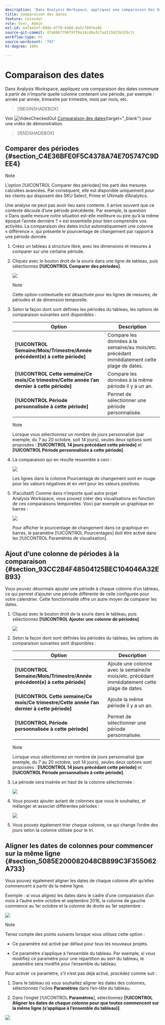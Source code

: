 ```yaml
---
description: 'Dans Analysis Workspace, appliquez une comparaison des dates commune à partir de n’importe quelle colonne contenant une période, par exemple : année par année, trimestre par trimestre, mois par mois, etc.'
title: Comparaison des dates
feature: Calendar
role: User, Admin
exl-id: ea7a42ef-89de-4f70-b468-8a5cf69fea05
source-git-commit: d7a6867796f97f8a14cd8a3cfad115923b329c7c
workflow-type: ht
source-wordcount: '747'
ht-degree: 100%

---
```


# Comparaison des dates

Dans Analysis Workspace, appliquez une comparaison des dates commune à partir de n’importe quelle colonne contenant une période, par exemple : année par année, trimestre par trimestre, mois par mois, etc.


>[!BEGINSHADEBOX]

Voir ![VideoCheckedOut](/help/assets/icons/VideoCheckedOut.svg) [Comparaison des dates](https://video.tv.adobe.com/v/33636?quality=12&learn=on&captions=fre_fr){target="_blank"} pour une vidéo de démonstration.

>[!ENDSHADEBOX]



## Comparer des périodes {#section_C4E36BFE0F5C4378A74E705747C9DEE4}

>[!NOTE]
>L’option [!UICONTROL Comparer des périodes] tire parti des mesures calculées avancées. Par conséquent, elle est disponible uniquement pour les clients qui disposent des SKU Select, Prime et Ultimate d’Analytics.

Une analyse ne peut pas avoir lieu sans contexte. Il arrive souvent que ce contexte découle d’une période précédente. Par exemple, la question « Dans quelle mesure notre situation est-elle meilleure ou pire qu’à la même époque l’année dernière ? » est essentielle pour bien comprendre vos activités. La comparaison des dates inclut automatiquement une colonne « différence », qui présente le pourcentage de changement par rapport à une période donnée.

1. Créez un tableau à structure libre, avec les dimensions et mesures à comparer sur une certaine période.
1. Cliquez avec le bouton droit de la souris dans une ligne de tableau, puis sélectionnez **[!UICONTROL Comparer des périodes]**.

   ![](assets/compare-time.png)

   >[!NOTE]
   >
   >Cette option contextuelle est désactivée pour les lignes de mesures, de périodes et de dimension temporelle.

1. Selon la façon dont sont définies les périodes du tableau, les options de comparaison suivantes sont disponibles :

   | Option | Description |
   |---|---|
   | **[!UICONTROL Semaine/Mois/Trimestre/Année précédent(e) à cette période]** | Compare les données à la semaine/au mois/etc. précédant immédiatement cette plage de dates. |
   | **[!UICONTROL Cette semaine/Ce mois/Ce trimestre/Cette année l’an dernier à cette période]** | Compare les données à la même période il y a un an. |
   | **[!UICONTROL Période personnalisée à cette période]** | Permet de sélectionner une période personnalisée. |

   >[!NOTE]
   >
   >Lorsque vous sélectionnez un nombre de jours personnalisé (par exemple, du 7 au 20 octobre, soit 14 jours), seules deux options sont proposées : **[!UICONTROL 14 jours précédant cette période]** et **[!UICONTROL Période personnalisée à cette période]**.

1. La comparaison qui en résulte ressemble à ceci :

   ![](assets/compare-time-result.png)

   Les lignes dans la colonne Pourcentage de changement sont en rouge pour les valeurs négatives et en vert pour les valeurs positives.

1. (Facultatif) Comme dans n’importe quel autre projet Analysis Workspace, vous pouvez créer des visualisations en fonction de ces comparaisons temporelles. Voici par exemple un graphique en barres :

   ![](assets/compare-time-barchart.png)

   Pour afficher le pourcentage de changement dans ce graphique en barres, le paramètre [!UICONTROL Pourcentages] doit être activé dans les [!UICONTROL Paramètres de visualisation].

## Ajout d’une colonne de périodes à la comparaison {#section_93CC2B4F48504125BEC104046A32EB93}

Vous pouvez désormais ajouter une période à chaque colonne d’un tableau, ce qui permet d’ajouter une période différente de celle configurée pour votre calendrier. Cette fonctionnalité offre un autre moyen de comparer les dates.

1. Cliquez avec le bouton droit de la souris dans le tableau, puis sélectionnez **[!UICONTROL Ajouter une colonne de périodes]**.

   ![](assets/add-time-period-column.png)

1. Selon la façon dont sont définies les périodes du tableau, les options de comparaison suivantes sont disponibles :

   | Option | Description |
   |---|---|
   | **[!UICONTROL Semaine/Mois/Trimestre/Année précédent(e) à cette période]** | Ajoute une colonne avec la semaine/le mois/etc. précédant immédiatement cette plage de dates. |
   | **[!UICONTROL Cette semaine/Ce mois/Ce trimestre/Cette année l’an dernier à cette période]** | Ajoute la même période il y a un an. |
   | **[!UICONTROL Période personnalisée à cette période]** | Permet de sélectionner une période personnalisée. |

   >[!NOTE]
   >
   >Lorsque vous sélectionnez un nombre de jours personnalisé (par exemple, du 7 au 20 octobre, soit 14 jours), seules deux options sont proposées : **[!UICONTROL 14 jours précédant cette période]** et **[!UICONTROL Période personnalisée à cette période]**.

1. La période sera insérée en haut de la colonne sélectionnée :

   ![](assets/add-time-period-column2.png)

1. Vous pouvez ajouter autant de colonnes que vous le souhaitez, et mélanger et associer différentes périodes :

   ![](assets/add-time-period-column4.png)

1. Vous pouvez également trier chaque colonne, ce qui change l’ordre des jours selon la colonne utilisée pour le tri.

## Aligner les dates de colonnes pour commencer sur la même ligne {#section_5085E200082048CB899C3F355062A733}

Vous pouvez également aligner les dates de chaque colonne afin qu’elles commencent à partir de la même ligne.

Exemple : si vous alignez les dates dans le cadre d’une comparaison d’un mois à l’autre entre octobre et septembre 2016, la colonne de gauche commence au 1er octobre et la colonne de droite au 1er septembre :

![](assets/add-time-period-column3.png)

>[!NOTE]
>
>Tenez compte des points suivants lorsque vous utilisez cette option :
>
>* Ce paramètre est activé par défaut pour tous les nouveaux projets.
>
>* Ce paramètre s’applique à l’ensemble du tableau. Par exemple, si vous modifiez ce paramètre pour une répartition au sein du tableau, le paramètre sera modifié pour l’ensemble du tableau.
>

Pour activer ce paramètre, s’il n’est pas déjà activé, procédez comme suit :

1. Dans le tableau où vous souhaitez aligner les dates des colonnes, sélectionnez l’icône **Paramètres** dans l’en-tête du tableau.

1. Dans l’onglet [!UICONTROL **Paramètres**], sélectionnez **[!UICONTROL Aligner les dates de chaque colonne pour que toutes commencent sur la même ligne (s’applique à l’ensemble du tableau)]**.

![](assets/date-comparison-setting.png)


